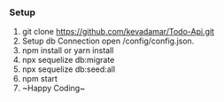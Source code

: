 ### Setup

1.  git clone https://github.com/kevadamar/Todo-Api.git
2.  Setup db Connection open /config/config.json.
3.  npm install or yarn install
4.  npx sequelize db:migrate
5.  npx sequelize db:seed:all
6.  npm start
7.  ~Happy Coding~
